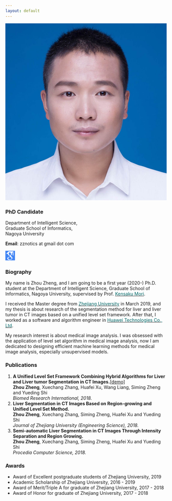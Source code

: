 ```yaml
---
layout: default
---
```


<img class="profile-picture" src="zhengzhou.jpg">

### PhD Candidate

Department of Intelligent Science,  
Graduate School of Informatics,  
Nagoya University

**Email**: zznotics at gmail dot com  

<a href="https://scholar.google.com/citations?user=xL-3an4AAAAJ&hl=zh-CN&oi=sra" target="_blank"><img src="google_scholar.png" height="30" width="30" /></a>

### Biography

My name is Zhou Zheng, and I am going to be a first year (2020-) Ph.D. student at the Department of Intelligent Science, Graduate School of Informatics, Nagoya University, supervised by Prof. [<font color="#006666">Kensaku Mori</font>](http://www.newves.org/wiki/).

I received the Master degree from [<font color="#006666">Zhejiang University</font>](http://www.zju.edu.cn/english/) in March 2019, and my thesis is about research of the segmentation method for liver and liver tumor in CT images based on a unified level set framework. After that, I worked as a software and algorithm engineer in [<font color="#006666">Huawei Technologies Co., Ltd</font>](https://en.wikipedia.org/wiki/Huawei).

My research interest is about medical image analysis. I was obsessed with the application of level set algorithm in medical image analysis, now I am dedicated to designing efficient machine learning methods for medical image analysis, especially unsupervised models.

### Publications

1. **A Unified Level Set Framework Combining Hybrid Algorithms for Liver and Liver tumor Segmentation in CT Images.**<a href="demo.html" target="_blank" title="click here to see the demo!">\[demo\]</a>  
   **Zhou Zheng**, Xuechang Zhang, Huafei Xu, Wang Liang, Siming Zheng and Yueding Shi  
   *Biomed Research International, 2018.*
2. **Liver Segmentation in CT Images Based on Region-growing and Unified Level Set Method.**  
   **Zhou Zheng**, Xuechang Zhang, Siming Zheng, Huafei Xu and Yueding Shi  
  *Journal of Zhejiang University (Engineering Science), 2018.*
3. **Semi-automatic Liver Segmentation in CT Images Through Intensity Separation and Region Growing.**  
   **Zhou Zheng**, Xuechang Zhang, Siming Zheng, Huafei Xu and Yueding Shi  
   *Procedia Computer Science, 2018.*

### Awards
* Award of Excellent postgraduate students of Zhejiang University, 2019
* Academic Scholarship of Zhejiang University, 2016 - 2019
* Award of Merit/Triple A for graduate of Zhejiang University, 2017 - 2018
* Award of Honor for graduate of Zhejiang University, 2017 - 2018
